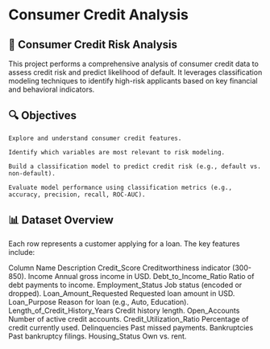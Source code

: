 # Consumer Credit Analysis

## 🧾 Consumer Credit Risk Analysis

This project performs a comprehensive analysis of consumer credit data to assess credit risk and predict likelihood of default. It leverages classification modeling techniques to identify high-risk applicants based on key financial and behavioral indicators.

## 🔍 Objectives

    Explore and understand consumer credit features.

    Identify which variables are most relevant to risk modeling.

    Build a classification model to predict credit risk (e.g., default vs. non-default).

    Evaluate model performance using classification metrics (e.g., accuracy, precision, recall, ROC-AUC).

## 📊 Dataset Overview

Each row represents a customer applying for a loan. The key features include:

Column Name	Description
Credit_Score	Creditworthiness indicator (300-850).
Income	Annual gross income in USD.
Debt_to_Income_Ratio	Ratio of debt payments to income.
Employment_Status	Job status (encoded or dropped).
Loan_Amount_Requested	Requested loan amount in USD.
Loan_Purpose	Reason for loan (e.g., Auto, Education).
Length_of_Credit_History_Years	Credit history length.
Open_Accounts	Number of active credit accounts.
Credit_Utilization_Ratio	Percentage of credit currently used.
Delinquencies	Past missed payments.
Bankruptcies	Past bankruptcy filings.
Housing_Status	Own vs. rent.
